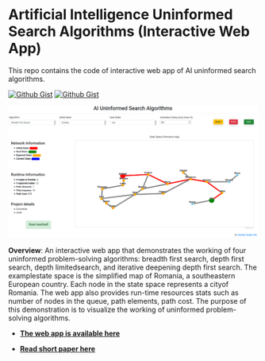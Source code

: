 # Artificial Intelligence Uninformed Search Algorithms (Interactive Web App)
This repo contains the code of interactive web app of AI uninformed search algorithms.

[![Github Gist](https://img.shields.io/badge/python_anywhere-Live-blue)](https://aiuninformedsearchalgos.pythonanywhere.com) [![Github Gist](https://img.shields.io/badge/GitHub-Follow@Virksaab-black)](https://github.com/VirkSaab)

![Interface](AIWA.png)

**Overview**: An  interactive  web  app  that demonstrates  the  working  of  four  uninformed  problem-solving algorithms: breadth first search, depth first search, depth limitedsearch,  and  iterative  deepening  depth  first  search.  The  examplestate  space  is  the  simplified  map  of  Romania,  a  southeastern European country. Each node in the state space represents a cityof Romania. The web app also provides run-time resources stats such as number of nodes in the queue, path elements, path cost. The purpose of this demonstration is to visualize the working of uninformed problem-solving algorithms.

* [**The web app is available here**](https://aiuninformedsearchalgos.pythonanywhere.com)

* [**Read short paper here**](https://cumailin-my.sharepoint.com/:b:/g/personal/20mai1035_cuchd_in/EUtqdWoxHrxLowAyAK0R1A0B3Np1bmTvT9QNkFhunJfmXg?e=KiDalN)
